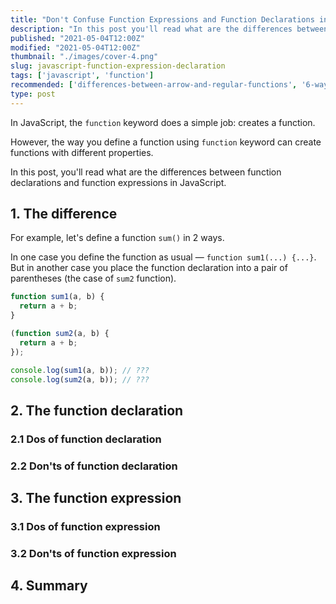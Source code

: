 ```yaml
---
title: "Don't Confuse Function Expressions and Function Declarations in JavaScript"
description: "In this post you'll read what are the differences between function declarations and function expressions in JavaScript."
published: "2021-05-04T12:00Z"
modified: "2021-05-04T12:00Z"
thumbnail: "./images/cover-4.png"
slug: javascript-function-expression-declaration
tags: ['javascript', 'function']
recommended: ['differences-between-arrow-and-regular-functions', '6-ways-to-declare-javascript-functions']
type: post
---
```


In JavaScript, the `function` keyword does a simple job: creates a function. 

However, the way you define a function using `function` keyword can create functions with different properties.  

In this post, you'll read what are the differences between function declarations and function expressions in JavaScript.  

## 1. The difference

For example, let's define a function `sum()` in 2 ways.  

In one case you define the function as usual &mdash; `function sum1(...) {...}`. But in another case you place the function declaration into a pair of parentheses (the case of `sum2` function).  

```javascript
function sum1(a, b) {
  return a + b;
}

(function sum2(a, b) {
  return a + b;
});

console.log(sum1(a, b)); // ???
console.log(sum2(a, b)); // ???
```

## 2. The function declaration

### 2.1 Dos of function declaration

### 2.2 Don'ts of function declaration

## 3. The function expression

### 3.1 Dos of function expression

### 3.2 Don'ts of function expression

## 4. Summary